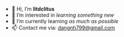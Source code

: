 - 👋 Hi, I’m **litdclitus**
- 👀 I’m interested in *learning something new*
- 🌱 I’m currently learning *as much as possible*
- 📫 Contact me via: dangnh799@gmail.com
